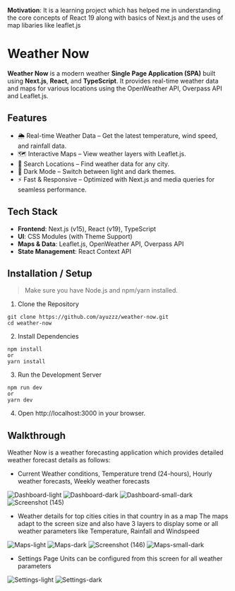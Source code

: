 **Motivation**: It is a learning project which has helped me in understanding the core concepts of React 19 along with basics of Next.js and the uses of map libaries like leaflet.js

# Weather Now

**Weather Now** is a modern weather **Single Page Application (SPA)** built using **Next.js**, **React**, and **TypeScript**. It provides real-time weather data and maps for various locations using the OpenWeather API, Overpass API and Leaflet.js.

## Features

- 🌦 Real-time Weather Data – Get the latest temperature, wind speed, and rainfall data.
- 🗺 Interactive Maps – View weather layers with Leaflet.js.
- 📍 Search Locations – Find weather data for any city.
- 🌙 Dark Mode – Switch between light and dark themes.
- ⚡ Fast & Responsive – Optimized with Next.js and media queries for seamless performance.

## Tech Stack

- **Frontend**: Next.js (v15), React (v19), TypeScript
- **UI**: CSS Modules (with Theme Support)
- **Maps & Data**: Leaflet.js, OpenWeather API, Overpass API
- **State Management**: React Context API

## Installation / Setup
> Make sure you have Node.js and npm/yarn installed.

1. Clone the Repository
```
git clone https://github.com/ayuzzz/weather-now.git
cd weather-now
```
2. Install Dependencies
```
npm install
or
yarn install
```
3. Run the Development Server
```
npm run dev
or
yarn dev
```
4. Open http://localhost:3000 in your browser.

## Walkthrough
Weather Now is a weather forecasting application which provides detailed weather forecast details as follows:
- Current Weather conditions, Temperature trend (24-hours), Hourly weather forecasts, Weekly weather forecasts
  
![Dashboard-light](https://github.com/user-attachments/assets/7da8e45d-c52d-4dc4-9285-8608db842dba)
![Dashboard-dark](https://github.com/user-attachments/assets/75da9cf7-fb9f-44d9-96d9-a7966c3137b0)
![Dashboard-small-dark](https://github.com/user-attachments/assets/6ebb8441-e520-4e73-83b2-0263d0f40e78)
![Screenshot (145)](https://github.com/user-attachments/assets/65698290-c6fb-40b0-a76f-e9871adc5e35)


- Weather details for top cities cities in that country in as a map
The maps adapt to the screen size and also have 3 layers to display some or all weather parameters like Temperature, Rainfall and Windspeed

![Maps-light](https://github.com/user-attachments/assets/0bef4708-e945-4b8e-871b-7eafe04af38a)
![Maps-dark](https://github.com/user-attachments/assets/c8b3dc0e-10f5-4268-a794-16c828b4b07c)
![Screenshot (146)](https://github.com/user-attachments/assets/865c7c9d-fdfd-41b8-a5a2-8c9f1a0fc9d0)
![Maps-small-dark](https://github.com/user-attachments/assets/6e3f68aa-e49a-4389-81d6-27cacbf5d278)


- Settings Page
Units can be configured from this screen for all weather parameters

![Settings-light](https://github.com/user-attachments/assets/82927e27-5939-4018-8b62-321482f62029)
![Settings-dark](https://github.com/user-attachments/assets/ab2bac1e-dcb8-4c92-985d-e3c25021a615)



